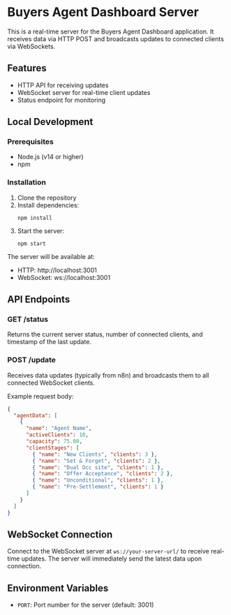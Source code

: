 # Buyers Agent Dashboard Server

This is a real-time server for the Buyers Agent Dashboard application. It receives data via HTTP POST and broadcasts updates to connected clients via WebSockets.

## Features

- HTTP API for receiving updates
- WebSocket server for real-time client updates
- Status endpoint for monitoring

## Local Development

### Prerequisites

- Node.js (v14 or higher)
- npm

### Installation

1. Clone the repository
2. Install dependencies:
   ```
   npm install
   ```
3. Start the server:
   ```
   npm start
   ```
   
The server will be available at:
- HTTP: http://localhost:3001
- WebSocket: ws://localhost:3001

## API Endpoints

### GET /status
Returns the current server status, number of connected clients, and timestamp of the last update.

### POST /update
Receives data updates (typically from n8n) and broadcasts them to all connected WebSocket clients.

Example request body:
```json
{
  "agentData": [
    {
      "name": "Agent Name",
      "activeClients": 10,
      "capacity": 75.00,
      "clientStages": [
        { "name": "New Clients", "clients": 3 },
        { "name": "Set & Forget", "clients": 2 },
        { "name": "Dual Occ site", "clients": 1 },
        { "name": "Offer Acceptance", "clients": 2 },
        { "name": "Unconditional", "clients": 1 },
        { "name": "Pre-Settlement", "clients": 1 }
      ]
    }
  ]
}
```

## WebSocket Connection

Connect to the WebSocket server at `ws://your-server-url/` to receive real-time updates. The server will immediately send the latest data upon connection.

## Environment Variables

- `PORT`: Port number for the server (default: 3001)